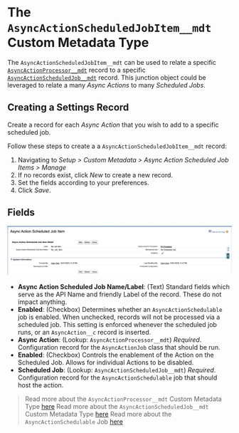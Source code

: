 # The `AsyncActionScheduledJobItem__mdt` Custom Metadata Type

The `AsyncActionScheduledJobItem__mdt` can be used to relate a specific [`AsyncActionProcessor__mdt`](/docs/ASYNCACTIONPROCESSOR.md) record to a specific [`AsyncActionScheduledJob__mdt`](/docs/SCHEDULEDJOBSETTINGS.md) record. This junction object could be leveraged to relate a many _Async Actions_ to many _Scheduled Jobs_.

## Creating a Settings Record

Create a record for each _Async Action_ that you wish to add to a specific scheduled job.

Follow these steps to create a a `AsyncActionScheduledJobItem__mdt` record:

1. Navigating to _Setup > Custom Metadata > Async Action Scheduled Job Items > Manage_
2. If no records exist, click _New_ to create a new record.
3. Set the fields according to your preferences.
4. Click _Save_.

## Fields

![A "Async Action Scheduled Job Item" Custom Metadata record](/media/sample_scheduled_job_item.png)

-   **Async Action Scheduled Job Name/Label**: (Text) Standard fields which serve as the API Name and friendly Label of the record. These do not impact anything.
-   **Enabled**: (Checkbox) Determines whether an `AsyncActionSchedulable` job is enabled. When unchecked, records will not be processed via a scheduled job. This setting is enforced whenever the scheduled job runs, or an `AsyncAction__c` record is inserted.
-   **Async Action**: (Lookup: `AsyncActionProcessor__mdt`) _Required_. Configuration record for the `AsyncActionJob` class that should be run.
-   **Enabled**: (Checkbox) Controls the enablement of the Action on the Scheduled Job. Allows for individual Actions to be disabled.
-   **Scheduled Job**: (Lookup: `AsyncActionScheduledJob__mdt`) _Required_. Configuration record for the `AsyncActionSchedulable` job that should host the action.

> Read more about the `AsyncActionProcessor__mdt` Custom Metadata Type [here](/docs/ASYNCACTIONPROCESSOR.md)
> Read more about the `AsyncActionScheduledJob__mdt` Custom Metadata Type [here](/docs/SCHEDULEDJOBSETTINGS.md)
> Read more about the `AsyncActionSchedulable` Job [here](/docs/ASYNCACTIONSCHEDULEDABLE.md)
